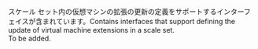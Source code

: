 <Namespace Name="Microsoft.Azure.Management.Compute.Fluent.VirtualMachineScaleSetExtension.UpdateDefinition">
  <Docs>
    <summary><span data-ttu-id="2d07f-101">スケール セット内の仮想マシンの拡張の更新の定義をサポートするインターフェイスが含まれています。</span><span class="sxs-lookup"><span data-stu-id="2d07f-101">Contains interfaces that support defining the update of virtual machine extensions in a scale set.</span></span></summary> 
    <remarks>To be added.</remarks>
  </Docs>
</Namespace>
